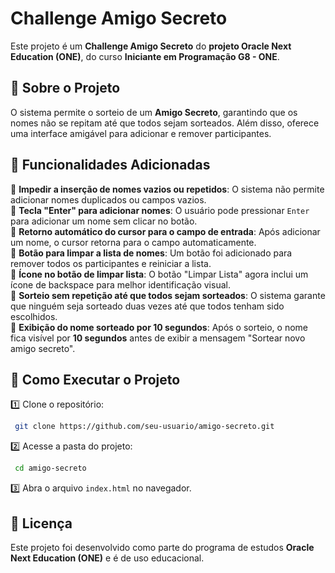 # Challenge Amigo Secreto

Este projeto é um **Challenge Amigo Secreto** do **projeto Oracle Next Education (ONE)**, do curso **Iniciante em Programação G8 - ONE**.

## 📌 Sobre o Projeto

O sistema permite o sorteio de um **Amigo Secreto**, garantindo que os nomes não se repitam até que todos sejam sorteados. Além disso, oferece uma interface amigável para adicionar e remover participantes.

## 🚀 Funcionalidades Adicionadas

🔹 **Impedir a inserção de nomes vazios ou repetidos**: O sistema não permite adicionar nomes duplicados ou campos vazios.  
🔹 **Tecla "Enter" para adicionar nomes**: O usuário pode pressionar `Enter` para adicionar um nome sem clicar no botão.  
🔹 **Retorno automático do cursor para o campo de entrada**: Após adicionar um nome, o cursor retorna para o campo automaticamente.  
🔹 **Botão para limpar a lista de nomes**: Um botão foi adicionado para remover todos os participantes e reiniciar a lista.  
🔹 **Ícone no botão de limpar lista**: O botão "Limpar Lista" agora inclui um ícone de backspace para melhor identificação visual.  
🔹 **Sorteio sem repetição até que todos sejam sorteados**: O sistema garante que ninguém seja sorteado duas vezes até que todos tenham sido escolhidos.  
🔹 **Exibição do nome sorteado por 10 segundos**: Após o sorteio, o nome fica visível por **10 segundos** antes de exibir a mensagem "Sortear novo amigo secreto".  

## 📂 Como Executar o Projeto

1️⃣ Clone o repositório:  
```bash
 git clone https://github.com/seu-usuario/amigo-secreto.git
```
2️⃣ Acesse a pasta do projeto:  
```bash
 cd amigo-secreto
```
3️⃣ Abra o arquivo `index.html` no navegador.

## 📜 Licença

Este projeto foi desenvolvido como parte do programa de estudos **Oracle Next Education (ONE)** e é de uso educacional.

